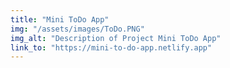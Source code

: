 ```yaml
---
title: "Mini ToDo App"
img: "/assets/images/ToDo.PNG"
img_alt: "Description of Project Mini ToDo App"
link_to: "https://mini-to-do-app.netlify.app" 
---
```

